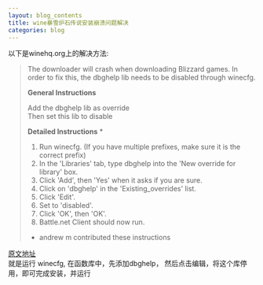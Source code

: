 ```yaml
---
layout: blog_contents
title: wine暴雪炉石传说安装崩溃问题解决
categories: blog
---
```


以下是winehq.org上的解决方法:

>The downloader will crash when downloading Blizzard games. In order to fix this, the dbghelp lib  needs to be disabled through winecfg.
> 
>__General Instructions__  
> 
>   Add the dbghelp lib as override  
>   Then set this lib to disable  
> 
>__Detailed Instructions__ *
> 
>   1. Run winecfg. (If you have multiple prefixes, make sure it is the correct prefix) 
>   2. In the 'Libraries' tab, type dbghelp into the 'New override for library' box.
>   3. Click 'Add', then 'Yes' when it asks if you are sure.
>   4. Click on 'dbghelp' in the 'Existing_overrides' list.
>   5. Click 'Edit'.
>   6. Set to 'disabled'.
>   7. Click 'OK', then 'OK'.
>   8. Battle.net Client should now run.
> 
>* andrew m contributed these instructions

[原文地址](http://appdb.winehq.org/objectManager.php?sClass=version&iId=28875&iTestingId=80577)  
就是运行 winecfg, 在函数库中，先添加dbghelp， 然后点击编辑，将这个库停用，即可完成安装，并运行